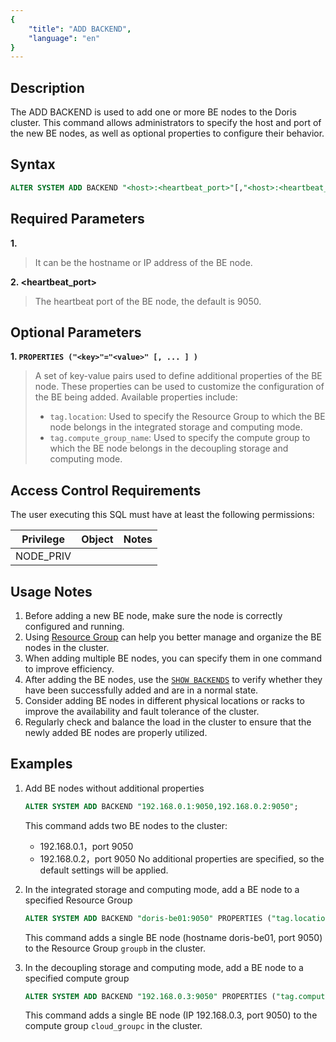 ```yaml
---
{
    "title": "ADD BACKEND",
    "language": "en"
}
---
```


<!--
Licensed to the Apache Software Foundation (ASF) under one
or more contributor license agreements.  See the NOTICE file
distributed with this work for additional information
regarding copyright ownership.  The ASF licenses this file
to you under the Apache License, Version 2.0 (the
"License"); you may not use this file except in compliance
with the License.  You may obtain a copy of the License at

  http://www.apache.org/licenses/LICENSE-2.0

Unless required by applicable law or agreed to in writing,
software distributed under the License is distributed on an
"AS IS" BASIS, WITHOUT WARRANTIES OR CONDITIONS OF ANY
KIND, either express or implied.  See the License for the
specific language governing permissions and limitations
under the License.
-->

## Description

The ADD BACKEND is used to add one or more BE nodes to the Doris cluster. This command allows administrators to specify the host and port of the new BE nodes, as well as optional properties to configure their behavior.

## Syntax

```sql
ALTER SYSTEM ADD BACKEND "<host>:<heartbeat_port>"[,"<host>:<heartbeat_port>" [, ...]] [PROPERTIES ("<key>"="<value>" [, ...] )]
```

## Required Parameters

**1. <host>**

> It can be the hostname or IP address of the BE node.

**2. <heartbeat_port>**

> The heartbeat port of the BE node, the default is 9050.

## Optional Parameters

**1. `PROPERTIES ("<key>"="<value>" [, ... ] )`**

> A set of key-value pairs used to define additional properties of the BE node. These properties can be used to customize the configuration of the BE being added. Available properties include:
> - `tag.location`: Used to specify the Resource Group to which the BE node belongs in the integrated storage and computing mode.
> - `tag.compute_group_name`: Used to specify the compute group to which the BE node belongs in the decoupling storage and computing mode.

## Access Control Requirements

The user executing this SQL must have at least the following permissions:

| Privilege | Object | Notes |
|-----------|----|-------|
| NODE_PRIV |    |       |

## Usage Notes

1. Before adding a new BE node, make sure the node is correctly configured and running.
2. Using [Resource Group](../../../../admin-manual/workload-management/resource-group.md) can help you better manage and organize the BE nodes in the cluster.
3. When adding multiple BE nodes, you can specify them in one command to improve efficiency.
3. After adding the BE nodes, use the [`SHOW BACKENDS`](./SHOW-BACKENDS.md) to verify whether they have been successfully added and are in a normal state.
4. Consider adding BE nodes in different physical locations or racks to improve the availability and fault tolerance of the cluster.
5. Regularly check and balance the load in the cluster to ensure that the newly added BE nodes are properly utilized.

## Examples

1. Add BE nodes without additional properties
   ```sql
   ALTER SYSTEM ADD BACKEND "192.168.0.1:9050,192.168.0.2:9050";
   ```
   This command adds two BE nodes to the cluster:
   * 192.168.0.1，port 9050
   * 192.168.0.2，port 9050
   No additional properties are specified, so the default settings will be applied.

2. In the integrated storage and computing mode, add a BE node to a specified Resource Group
   ```sql
   ALTER SYSTEM ADD BACKEND "doris-be01:9050" PROPERTIES ("tag.location" = "groupb");
   ```
   This command adds a single BE node (hostname doris-be01, port 9050) to the Resource Group `groupb` in the cluster.

3. In the decoupling storage and computing mode, add a BE node to a specified compute group
   ```sql
   ALTER SYSTEM ADD BACKEND "192.168.0.3:9050" PROPERTIES ("tag.compute_group_name" = "cloud_groupc");
   ```
   This command adds a single BE node (IP 192.168.0.3, port 9050) to the compute group `cloud_groupc` in the cluster.

